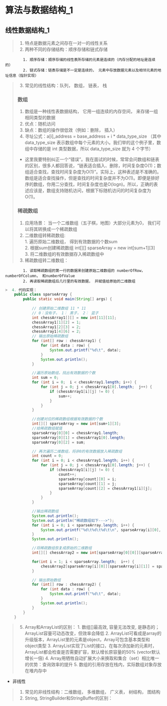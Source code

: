 # 算法与数据结构_1
## 线性数据结构_1
> 1. 特点是数据元素之间存在一对一的线性关系
> 2. 两种不同的存储结构：顺序存储和链式存储

            1. 顺序存储：顺序存储的线性表所存储的元素是连续的（内存分配的地址是连续的）
            2. 链式存储：链表存储是不一定是连续的， 元素中存放数据元素以及相邻元素的地址信息（指针实现）
> 3. 常见的线性结构：队列， 数组， 链表， 栈
> ### 数组
> 1. 数组是一种线性表数据结构， 它用一组连续的内存空间， 来存储一组相同类型的数据
> 2. 优点：随机访问
> 3. 缺点：数组的操作很低效（例如：删除， 插入）
> 4. 寻址公式：a[i]_address = base_address + i * data_type_size （其中 data_type_size 表示数组中每个元素的大小。我们举的这个例子里，数组中存储的是 int 类型数据，所以 data_type_size 就为 4 个字节）
> * 这里我要特别纠正一个“错误”。我在面试的时候，常常会问数组和链表的区别，很多人都回答说，“链表适合插入、删除，时间复杂度O(1)；数组适合查找，查找时间复杂度为O(1)”。实际上，这种表述是不准确的。数组是适合查找操作，但是查找的时间复杂度并不为O(1)。即便是排好序的数组，你用二分查找，时间复杂度也是O(logn)。所以，正确的表述应该是，数组支持随机访问，根据下标随机访问的时间复杂度为O(1)。
> ### 稀疏数组
> 1. 应用场景： 当一个二维数组（五子棋，地图）大部分元素为0， 我们可以将其转换成一个稀疏数组
> 2. 二维数组转稀疏数组:  
    1. 遍历原始二维数组， 得到有效数据的个数sum    
    2. 根据sum创建稀疏数组 int[][] sparseArray = new int[sum+1][3]  
    3. 将二维数组的有效数据存入稀疏数组中  
> 3. 稀疏数组转二维数组：

            1. 读取稀疏数组的第一行的数据来创建原始二维数组的 numberOfRow， numberOfColumn， 和numberOfValue
            2. 再读取稀疏数组后几行里的有效数据， 并赋值给原始的二维数组
```Java
>  4. 代码实现：
    public class sparseArray {
        public static void main(String[] args) {
        
            // 创建原始二维数组 11 * 11
            // 0：没有子， 1： 黑子， 2： 蓝子
            int chessArray1[][] = new int[11][11];
            chessArray1[1][2] = 1;
            chessArray1[2][3] = 2;
            chessArray1[4][6] = 2;
            // 输出原始稀疏数组
            for (int[] row : chessArray1) {
                for (int data : row) {
                    System.out.printf("%d\t", data);
                }
                System.out.println();
            }

            //遍历原始数组，找出有效数据的个数
            int sum = 0;
            for (int i = 0;  i < chessArray1.length; i++) {
                for (int j = 0; j < chessArray1[0].length;  j++) {
                    if (chessArray1[i][j] != 0) {
                        sum++;
                    }
                }
            }

            //创建对应的稀疏数组根据有效数据的个数
            int[][] sparseArray = new int[sum+1][3];
            //给稀疏数组赋值
            sparseArray[0][0] = chessArray1.length;
            sparseArray[0][1] = chessArray1[0].length;
            sparseArray[0][2] = sum;

            // 再次遍历二维数组，将非0的有效数据放入稀疏数组
            int count = 0;
            for (int i = 0; i < chessArray1.length; i++) {
                for (int j = 0; j < chessArray1[0].length; j++) {
                    if (chessArray1[i][j] != 0) {
                        count++;
                        sparseArray[count][0] = i;
                        sparseArray[count][1] = j;
                        sparseArray[count][2] = chessArray1[i][j];
                    }
                }
            }

            //输出稀疏数组
            System.out.println();
            System.out.println("稀疏数组如下--->");
            for (int i = 0; i < sparseArray.length; i++) {
                System.out.printf("%d\t%d\t%d\t\n", sparseArray[i][0], sparseArray[i][1], sparseArray[i][2]);
            }
            System.out.println();

            //将稀疏数组恢复成原始的二维数组
            int[][] chessArray2 = new int[sparseArray[0][0]][sparseArray[0][1]];

            for(int i = 1; i < sparseArray.length;  i++) {
                chessArray2[sparseArray[i][0]][sparseArray[i][1]] = sparseArray[i][sparseArray[i].length-1];
            }

            // 输出原始数组
            for (int[] row : chessArray2) {
                for (int data : row) {
                    System.out.printf("%d\t", data);
                }
                System.out.println();
            }
        }
    }
```
> 5. Array和ArrayList的区别：
          1. 数组[]最高效, 容量无法改变, 是静态的；ArrayList容量可动态改变，但效率会降低
          2. ArrayList可看成是array的升级版本，ArrayList里的元素是object，Array可包含基本类型和object类型
          3. ArrayList实现了List的接口，在每次添加新的元素时，ArrayList都会检查是否需要扩容，默认增长原容量的50% (vector默认增长一倍)
          4. Array用牺牲自动扩展大小来换取和集合（set）相比唯一的优势：查询效率的提升
          5. 数组的引用存放在栈内，实际数组对象存放在堆内存中



+ 非线性
> 1. 常见的非线性结构：二维数组， 多维数组， 广义表， 树结构， 图结构
> 2. String, StringBuilder和StringBuffer的区别：
